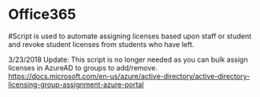 # Office365

#Script is used to automate assigning licenses based upon staff or student and revoke student licenses from students who have left.

3/23/2018 Update:
This script is no longer needed as you can bulk assign licenses in AzureAD to groups to add/remove. 
https://docs.microsoft.com/en-us/azure/active-directory/active-directory-licensing-group-assignment-azure-portal
